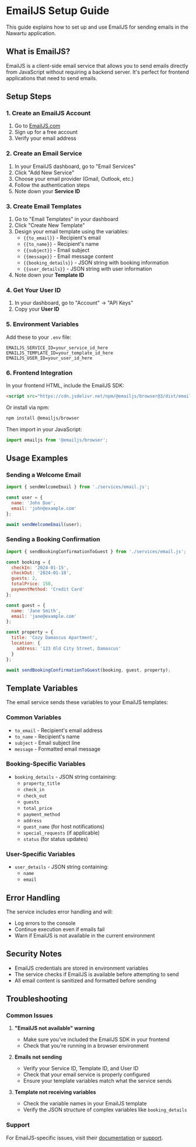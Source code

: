 # EmailJS Setup Guide

This guide explains how to set up and use EmailJS for sending emails in the Nawartu application.

## What is EmailJS?

EmailJS is a client-side email service that allows you to send emails directly from JavaScript without requiring a backend server. It's perfect for frontend applications that need to send emails.

## Setup Steps

### 1. Create an EmailJS Account

1. Go to [EmailJS.com](https://www.emailjs.com/)
2. Sign up for a free account
3. Verify your email address

### 2. Create an Email Service

1. In your EmailJS dashboard, go to "Email Services"
2. Click "Add New Service"
3. Choose your email provider (Gmail, Outlook, etc.)
4. Follow the authentication steps
5. Note down your **Service ID**

### 3. Create Email Templates

1. Go to "Email Templates" in your dashboard
2. Click "Create New Template"
3. Design your email template using the variables:
   - `{{to_email}}` - Recipient's email
   - `{{to_name}}` - Recipient's name
   - `{{subject}}` - Email subject
   - `{{message}}` - Email message content
   - `{{booking_details}}` - JSON string with booking information
   - `{{user_details}}` - JSON string with user information
4. Note down your **Template ID**

### 4. Get Your User ID

1. In your dashboard, go to "Account" → "API Keys"
2. Copy your **User ID**

### 5. Environment Variables

Add these to your `.env` file:

```env
EMAILJS_SERVICE_ID=your_service_id_here
EMAILJS_TEMPLATE_ID=your_template_id_here
EMAILJS_USER_ID=your_user_id_here
```

### 6. Frontend Integration

In your frontend HTML, include the EmailJS SDK:

```html
<script src="https://cdn.jsdelivr.net/npm/@emailjs/browser@3/dist/email.min.js"></script>
```

Or install via npm:

```bash
npm install @emailjs/browser
```

Then import in your JavaScript:

```javascript
import emailjs from '@emailjs/browser';
```

## Usage Examples

### Sending a Welcome Email

```javascript
import { sendWelcomeEmail } from './services/email.js';

const user = {
  name: 'John Doe',
  email: 'john@example.com'
};

await sendWelcomeEmail(user);
```

### Sending a Booking Confirmation

```javascript
import { sendBookingConfirmationToGuest } from './services/email.js';

const booking = {
  checkIn: '2024-01-15',
  checkOut: '2024-01-18',
  guests: 2,
  totalPrice: 150,
  paymentMethod: 'Credit Card'
};

const guest = {
  name: 'Jane Smith',
  email: 'jane@example.com'
};

const property = {
  title: 'Cozy Damascus Apartment',
  location: {
    address: '123 Old City Street, Damascus'
  }
};

await sendBookingConfirmationToGuest(booking, guest, property);
```

## Template Variables

The email service sends these variables to your EmailJS templates:

### Common Variables
- `to_email` - Recipient's email address
- `to_name` - Recipient's name
- `subject` - Email subject line
- `message` - Formatted email message

### Booking-Specific Variables
- `booking_details` - JSON string containing:
  - `property_title`
  - `check_in`
  - `check_out`
  - `guests`
  - `total_price`
  - `payment_method`
  - `address`
  - `guest_name` (for host notifications)
  - `special_requests` (if applicable)
  - `status` (for status updates)

### User-Specific Variables
- `user_details` - JSON string containing:
  - `name`
  - `email`

## Error Handling

The service includes error handling and will:
- Log errors to the console
- Continue execution even if emails fail
- Warn if EmailJS is not available in the current environment

## Security Notes

- EmailJS credentials are stored in environment variables
- The service checks if EmailJS is available before attempting to send
- All email content is sanitized and formatted before sending

## Troubleshooting

### Common Issues

1. **"EmailJS not available" warning**
   - Make sure you've included the EmailJS SDK in your frontend
   - Check that you're running in a browser environment

2. **Emails not sending**
   - Verify your Service ID, Template ID, and User ID
   - Check that your email service is properly configured
   - Ensure your template variables match what the service sends

3. **Template not receiving variables**
   - Check the variable names in your EmailJS template
   - Verify the JSON structure of complex variables like `booking_details`

### Support

For EmailJS-specific issues, visit their [documentation](https://www.emailjs.com/docs/) or [support](https://www.emailjs.com/support/).
